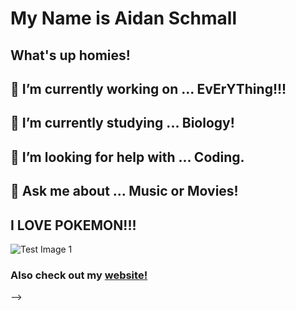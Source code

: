 # My Name is Aidan Schmall
## What's up homies! 
## 🔭 I’m currently working on ... EvErYThing!!!
## 🌱 I’m currently studying ... Biology!
## 🤔 I’m looking for help with ... Coding.
## 💬 Ask me about ... Music or Movies!
## I LOVE POKEMON!!!
![Test Image 1](https://i.pinimg.com/originals/58/bf/1d/58bf1df645702bdc9e38ef9014a1f3d1.png)

### Also check out my [website!](https://aws-music.com)
-->

